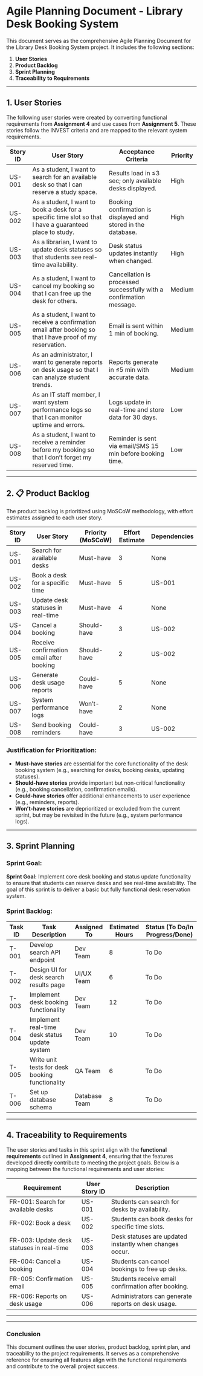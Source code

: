 #  Agile Planning Document - Library Desk Booking System

This document serves as the comprehensive Agile Planning Document for the Library Desk Booking System project. It includes the following sections:

1. **User Stories**
2. **Product Backlog**
3. **Sprint Planning**
4. **Traceability to Requirements**

---

## 1. User Stories

The following user stories were created by converting functional requirements from **Assignment 4** and use cases from **Assignment 5**. These stories follow the INVEST criteria and are mapped to the relevant system requirements.

| Story ID | User Story | Acceptance Criteria | Priority |
|----------|-----------|---------------------|----------|
| US-001 | As a student, I want to search for an available desk so that I can reserve a study space. | Results load in ≤3 sec; only available desks displayed. | High |
| US-002 | As a student, I want to book a desk for a specific time slot so that I have a guaranteed place to study. | Booking confirmation is displayed and stored in the database. | High |
| US-003 | As a librarian, I want to update desk statuses so that students see real-time availability. | Desk status updates instantly when changed. | High |
| US-004 | As a student, I want to cancel my booking so that I can free up the desk for others. | Cancellation is processed successfully with a confirmation message. | Medium |
| US-005 | As a student, I want to receive a confirmation email after booking so that I have proof of my reservation. | Email is sent within 1 min of booking. | Medium |
| US-006 | As an administrator, I want to generate reports on desk usage so that I can analyze student trends. | Reports generate in ≤5 min with accurate data. | Medium |
| US-007 | As an IT staff member, I want system performance logs so that I can monitor uptime and errors. | Logs update in real-time and store data for 30 days. | Low |
| US-008 | As a student, I want to receive a reminder before my booking so that I don’t forget my reserved time. | Reminder is sent via email/SMS 15 min before booking time. | Low |

---

## 2. 📋 Product Backlog

The product backlog is prioritized using MoSCoW methodology, with effort estimates assigned to each user story. 

| Story ID | User Story | Priority (MoSCoW) | Effort Estimate | Dependencies |
|----------|-----------|-------------------|-----------------|--------------|
| US-001 | Search for available desks | Must-have | 3 | None |
| US-002 | Book a desk for a specific time | Must-have | 5 | US-001 |
| US-003 | Update desk statuses in real-time | Must-have | 4 | None |
| US-004 | Cancel a booking | Should-have | 3 | US-002 |
| US-005 | Receive confirmation email after booking | Should-have | 2 | US-002 |
| US-006 | Generate desk usage reports | Could-have | 5 | None |
| US-007 | System performance logs | Won’t-have | 2 | None |
| US-008 | Send booking reminders | Could-have | 3 | US-002 |

### Justification for Prioritization:
- **Must-have stories** are essential for the core functionality of the desk booking system (e.g., searching for desks, booking desks, updating statuses).
- **Should-have stories** provide important but non-critical functionality (e.g., booking cancellation, confirmation emails).
- **Could-have stories** offer additional enhancements to user experience (e.g., reminders, reports).
- **Won’t-have stories** are deprioritized or excluded from the current sprint, but may be revisited in the future (e.g., system performance logs).

---

## 3.  Sprint Planning

### Sprint Goal:
**Sprint Goal:** Implement core desk booking and status update functionality to ensure that students can reserve desks and see real-time availability. The goal of this sprint is to deliver a basic but fully functional desk reservation system.

### Sprint Backlog:

| Task ID | Task Description | Assigned To | Estimated Hours | Status (To Do/In Progress/Done) |
|---------|------------------|-------------|-----------------|----------------------------------|
| T-001   | Develop search API endpoint | Dev Team | 8 | To Do |
| T-002   | Design UI for desk search results page | UI/UX Team | 6 | To Do |
| T-003   | Implement desk booking functionality | Dev Team | 12 | To Do |
| T-004   | Implement real-time desk status update system | Dev Team | 10 | To Do |
| T-005   | Write unit tests for desk booking functionality | QA Team | 6 | To Do |
| T-006   | Set up database schema | Database Team | 8 | To Do |

---

## 4.  Traceability to Requirements

The user stories and tasks in this sprint align with the **functional requirements** outlined in **Assignment 4**, ensuring that the features developed directly contribute to meeting the project goals. Below is a mapping between the functional requirements and user stories:

| Requirement | User Story ID | Description |
|-------------|---------------|-------------|
| FR-001: Search for available desks | US-001 | Students can search for desks by availability. |
| FR-002: Book a desk | US-002 | Students can book desks for specific time slots. |
| FR-003: Update desk statuses in real-time | US-003 | Desk statuses are updated instantly when changes occur. |
| FR-004: Cancel a booking | US-004 | Students can cancel bookings to free up desks. |
| FR-005: Confirmation email | US-005 | Students receive email confirmation after booking. |
| FR-006: Reports on desk usage | US-006 | Administrators can generate reports on desk usage. |

---
---

###  Conclusion
This document outlines the user stories, product backlog, sprint plan, and traceability to the project requirements. It serves as a comprehensive reference for ensuring all features align with the functional requirements and contribute to the overall project success.
